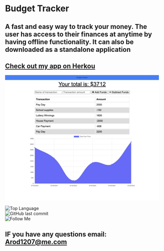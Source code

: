 # Budget Tracker

## A fast and easy way to track your money. The user has access to their finances at anytime by having offline functionality. It can also be downloaded as a standalone application
 
## [Check out my app on Herkou](https://whispering-sierra-51144.herokuapp.com/)

![ScreenShot1](https://github.com/arod1207/HW-18-Budget-Tracker/blob/master/public/img/snapshot.png)

![Top Language](https://img.shields.io/github/languages/top/arod1207/HW-18-Budget-Tracker) <br>![GitHub last commit](https://img.shields.io/github/last-commit/arod1207/HW-18-Budget-Tracker) <br>![Follow Me](https://img.shields.io/github/followers/arod1207?label=Follow%20Me&style=social)

## IF you have any questions email: Arod1207@me.com
